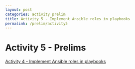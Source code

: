 ```yaml
---
layout: post
categories: activity prelim
title: Activity 5 - Implement Ansible roles in playbooks
permalink: /prelim/activity5
---
```

# Activity 5 - Prelims

<p> <a href="https://github.com/jesmatienzo-tip/sysad2-12021/tree/activity5"> Activity 4 - Implement Ansible roles in playbooks </a> </p>

```

```




